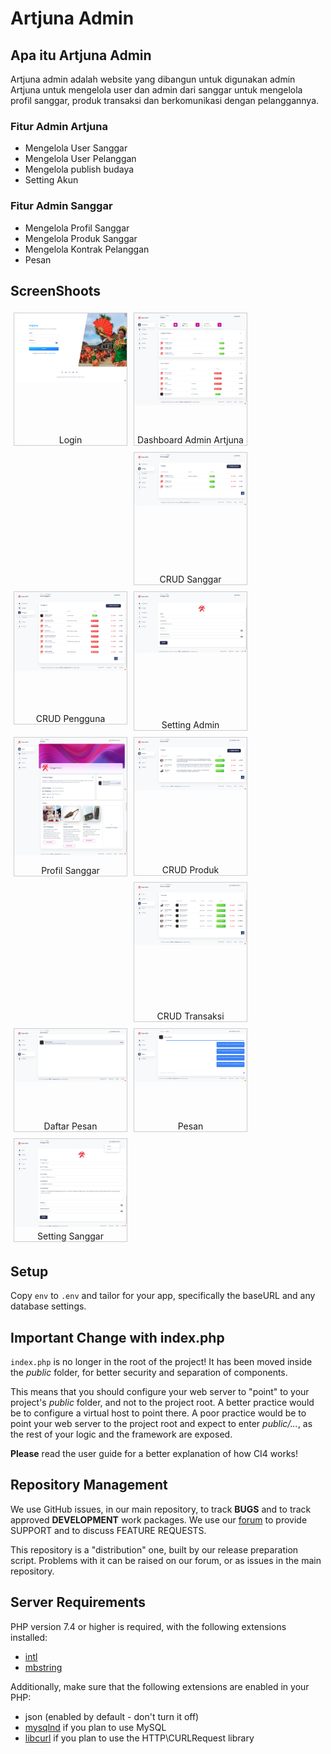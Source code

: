 # Artjuna Admin

## Apa itu Artjuna Admin

Artjuna admin adalah website yang dibangun untuk digunakan admin Artjuna untuk mengelola user dan admin dari sanggar untuk mengelola profil sanggar, produk transaksi dan berkomunikasi dengan pelanggannya.

### Fitur Admin Artjuna

* Mengelola User Sanggar
* Mengelola User Pelanggan
* Mengelola publish budaya
* Setting Akun

### Fitur Admin Sanggar

* Mengelola Profil Sanggar
* Mengelola Produk Sanggar
* Mengelola Kontrak Pelanggan
* Pesan

## ScreenShoots
<div style="overflow-x: scroll; white-space: no-wrap;">
  <div style="margin: 5px;border: 1px solid #ccc;float: left;width: 180px;">
    <img src="ss/Login.png" alt="Northern Lights" width="250">
    <div style="display: flex;text-align: center;justify-content: center;align-items: end;height: 98px;">Login</div>
  </div>
  <div style="margin: 5px;border: 1px solid #ccc;float: left;width: 180px;">
    <img src="ss/Dashboard Admin Artjuna.png" alt="Northern Lights" width="250">
    <div style="display: flex;justify-content: center;align-items: end;height: 61px;">Dashboard Admin Artjuna</div>
  </div>
  <div style="margin: 5px;border: 1px solid #ccc;float: left;width: 180px;">
    <img src="ss/CRUD Sanggar.png" alt="Northern Lights" width="250">
    <div style="display: flex;justify-content: center;align-items: end;height: 123px;">CRUD Sanggar</div>
  </div>
  <div style="margin: 5px;border: 1px solid #ccc;float: left;width: 180px;">
    <img src="ss/CRUD Pengguna.png" alt="Northern Lights" width="250">
    <div style="display: flex;justify-content: center;align-items: end;height: 82px;">CRUD Pengguna</div>
  </div>
  <div style="margin: 5px;border: 1px solid #ccc;float: left;width: 180px;">
    <img src="ss/Setting Admin.png" alt="Northern Lights" width="250">
    <div style="display: flex;justify-content: center;align-items: end;height: 121px;">Setting Admin</div>
  </div>
  <div style="margin: 5px;border: 1px solid #ccc;float: left;width: 180px;">
    <img src="ss/Profil Sanggar.png" alt="Northern Lights" width="250">
    <div style="display: flex;justify-content: center;align-items: end;height: 30px;">Profil Sanggar</div>
  </div>
  <div style="margin: 5px;border: 1px solid #ccc;float: left;width: 180px;">
    <img src="ss/CRUD Produk.png" alt="Northern Lights" width="250">
    <div style="display: flex;justify-content: center;align-items: end;height: 133px;">CRUD Produk</div>
  </div>
  <div style="margin: 5px;border: 1px solid #ccc;float: left;width: 180px;">
    <img src="ss/CRUD Transaksi.png" alt="Northern Lights" width="250">
    <div style="display: flex;justify-content: center;align-items: end;height: 119px;">CRUD Transaksi</div>
  </div>
  <div style="margin: 5px;border: 1px solid #ccc;float: left;width: 180px;">
    <img src="ss/Daftar Pesan.png" alt="Northern Lights" width="250">
    <div style="display: flex;justify-content: center;align-items: end;height: 76px;">Daftar Pesan</div>
  </div>
  <div style="margin: 5px;border: 1px solid #ccc;float: left;width: 180px;">
    <img src="ss/Pesan.png" alt="Northern Lights" width="250">
    <div style="display: flex;justify-content: center;align-items: end;height: 76px;">Pesan</div>
  </div>
  <div style="margin: 5px;border: 1px solid #ccc;float: left;width: 180px;">
    <img src="ss/Setting Sanggar.png" alt="Northern Lights" width="250">
    <div style="display: flex;justify-content: center;align-items: end;height: 20px;">Setting Sanggar</div>
  </div>
</div>




## Setup

Copy `env` to `.env` and tailor for your app, specifically the baseURL
and any database settings.

## Important Change with index.php

`index.php` is no longer in the root of the project! It has been moved inside the *public* folder,
for better security and separation of components.

This means that you should configure your web server to "point" to your project's *public* folder, and
not to the project root. A better practice would be to configure a virtual host to point there. A poor practice would be to point your web server to the project root and expect to enter *public/...*, as the rest of your logic and the
framework are exposed.

**Please** read the user guide for a better explanation of how CI4 works!

## Repository Management

We use GitHub issues, in our main repository, to track **BUGS** and to track approved **DEVELOPMENT** work packages.
We use our [forum](http://forum.codeigniter.com) to provide SUPPORT and to discuss
FEATURE REQUESTS.

This repository is a "distribution" one, built by our release preparation script.
Problems with it can be raised on our forum, or as issues in the main repository.

## Server Requirements

PHP version 7.4 or higher is required, with the following extensions installed:

- [intl](http://php.net/manual/en/intl.requirements.php)
- [mbstring](http://php.net/manual/en/mbstring.installation.php)

Additionally, make sure that the following extensions are enabled in your PHP:

- json (enabled by default - don't turn it off)
- [mysqlnd](http://php.net/manual/en/mysqlnd.install.php) if you plan to use MySQL
- [libcurl](http://php.net/manual/en/curl.requirements.php) if you plan to use the HTTP\CURLRequest library
